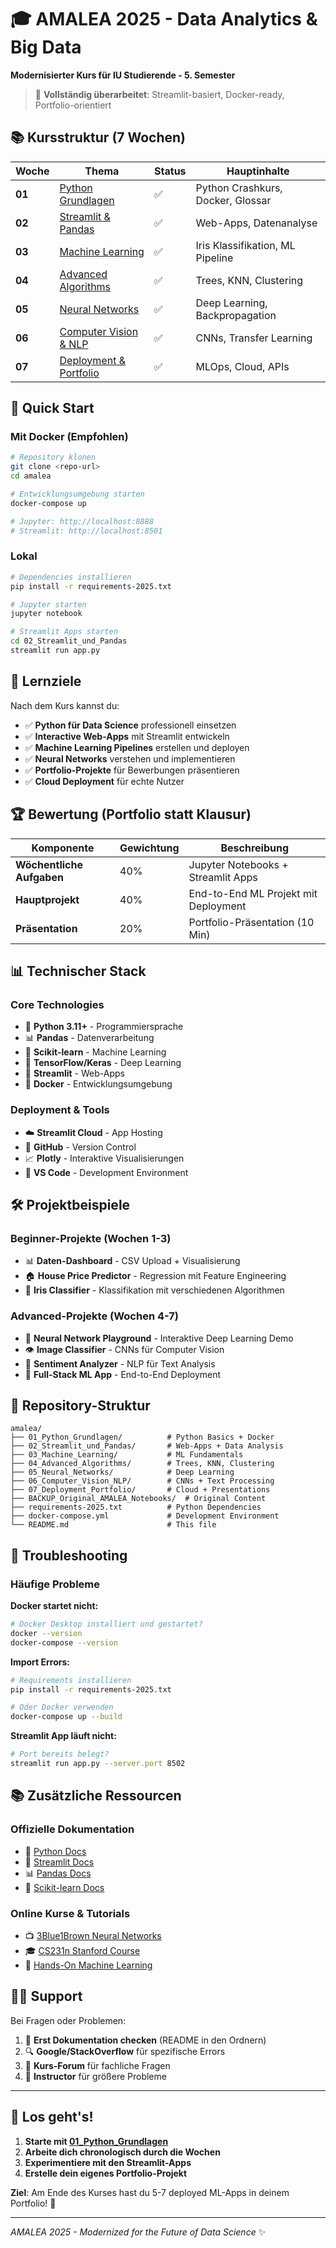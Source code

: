 # 🎓 AMALEA 2025 - Data Analytics & Big Data

**Modernisierter Kurs für IU Studierende - 5. Semester**

> 🚀 **Vollständig überarbeitet**: Streamlit-basiert, Docker-ready, Portfolio-orientiert

## 📚 Kursstruktur (7 Wochen)

| Woche | Thema | Status | Hauptinhalte |
|-------|-------|--------|--------------|
| **01** | [Python Grundlagen](./01_Python_Grundlagen/) | ✅ | Python Crashkurs, Docker, Glossar |
| **02** | [Streamlit & Pandas](./02_Streamlit_und_Pandas/) | ✅ | Web-Apps, Datenanalyse |
| **03** | [Machine Learning](./03_Machine_Learning/) | ✅ | Iris Klassifikation, ML Pipeline |
| **04** | [Advanced Algorithms](./04_Advanced_Algorithms/) | ✅ | Trees, KNN, Clustering |
| **05** | [Neural Networks](./05_Neural_Networks/) | ✅ | Deep Learning, Backpropagation |
| **06** | [Computer Vision & NLP](./06_Computer_Vision_NLP/) | ✅ | CNNs, Transfer Learning |
| **07** | [Deployment & Portfolio](./07_Deployment_Portfolio/) | ✅ | MLOps, Cloud, APIs |

## 🚀 Quick Start

### Mit Docker (Empfohlen)
```bash
# Repository klonen
git clone <repo-url>
cd amalea

# Entwicklungsumgebung starten
docker-compose up

# Jupyter: http://localhost:8888
# Streamlit: http://localhost:8501
```

### Lokal
```bash
# Dependencies installieren
pip install -r requirements-2025.txt

# Jupyter starten
jupyter notebook

# Streamlit Apps starten
cd 02_Streamlit_und_Pandas
streamlit run app.py
```

## 🎯 Lernziele

Nach dem Kurs kannst du:

- ✅ **Python für Data Science** professionell einsetzen
- ✅ **Interactive Web-Apps** mit Streamlit entwickeln
- ✅ **Machine Learning Pipelines** erstellen und deployen
- ✅ **Neural Networks** verstehen und implementieren
- ✅ **Portfolio-Projekte** für Bewerbungen präsentieren
- ✅ **Cloud Deployment** für echte Nutzer

## 🏆 Bewertung (Portfolio statt Klausur)

| Komponente | Gewichtung | Beschreibung |
|------------|------------|--------------|
| **Wöchentliche Aufgaben** | 40% | Jupyter Notebooks + Streamlit Apps |
| **Hauptprojekt** | 40% | End-to-End ML Projekt mit Deployment |
| **Präsentation** | 20% | Portfolio-Präsentation (10 Min) |

## 📊 Technischer Stack

### Core Technologies
- 🐍 **Python 3.11+** - Programmiersprache
- 📊 **Pandas** - Datenverarbeitung
- 🤖 **Scikit-learn** - Machine Learning
- 🧠 **TensorFlow/Keras** - Deep Learning
- 🚀 **Streamlit** - Web-Apps
- 🐳 **Docker** - Entwicklungsumgebung

### Deployment & Tools
- ☁️ **Streamlit Cloud** - App Hosting
- 🐙 **GitHub** - Version Control
- 📈 **Plotly** - Interaktive Visualisierungen
- 🔧 **VS Code** - Development Environment

## 🛠️ Projektbeispiele

### Beginner-Projekte (Wochen 1-3)
- 📊 **Daten-Dashboard** - CSV Upload + Visualisierung
- 🏠 **House Price Predictor** - Regression mit Feature Engineering
- 🌸 **Iris Classifier** - Klassifikation mit verschiedenen Algorithmen

### Advanced-Projekte (Wochen 4-7)
- 🧠 **Neural Network Playground** - Interaktive Deep Learning Demo
- 👁️ **Image Classifier** - CNNs für Computer Vision
- 📝 **Sentiment Analyzer** - NLP für Text Analysis
- 🚀 **Full-Stack ML App** - End-to-End Deployment

## 📁 Repository-Struktur

```
amalea/
├── 01_Python_Grundlagen/          # Python Basics + Docker
├── 02_Streamlit_und_Pandas/       # Web-Apps + Data Analysis
├── 03_Machine_Learning/           # ML Fundamentals
├── 04_Advanced_Algorithms/        # Trees, KNN, Clustering
├── 05_Neural_Networks/            # Deep Learning
├── 06_Computer_Vision_NLP/        # CNNs + Text Processing
├── 07_Deployment_Portfolio/       # Cloud + Presentations
├── BACKUP_Original_AMALEA_Notebooks/  # Original Content
├── requirements-2025.txt          # Python Dependencies
├── docker-compose.yml             # Development Environment
└── README.md                      # This file
```

## 🔧 Troubleshooting

### Häufige Probleme

**Docker startet nicht:**
```bash
# Docker Desktop installiert und gestartet?
docker --version
docker-compose --version
```

**Import Errors:**
```bash
# Requirements installieren
pip install -r requirements-2025.txt

# Oder Docker verwenden
docker-compose up --build
```

**Streamlit App läuft nicht:**
```bash
# Port bereits belegt?
streamlit run app.py --server.port 8502
```

## 📚 Zusätzliche Ressourcen

### Offizielle Dokumentation
- 🐍 [Python Docs](https://docs.python.org/3/)
- 🚀 [Streamlit Docs](https://docs.streamlit.io/)
- 📊 [Pandas Docs](https://pandas.pydata.org/docs/)
- 🤖 [Scikit-learn Docs](https://scikit-learn.org/stable/)

### Online Kurse & Tutorials
- 📺 [3Blue1Brown Neural Networks](https://www.youtube.com/playlist?list=PLZHQObOWTQDNU6R1_67000Dx_ZCJB-3pi)
- 🎓 [CS231n Stanford Course](http://cs231n.stanford.edu/)
- 📖 [Hands-On Machine Learning](https://github.com/ageron/handson-ml3)

## 👨‍🏫 Support

Bei Fragen oder Problemen:

1. 📖 **Erst Dokumentation checken** (README in den Ordnern)
2. 🔍 **Google/StackOverflow** für spezifische Errors
3. 💬 **Kurs-Forum** für fachliche Fragen
4. 📧 **Instructor** für größere Probleme

---

## 🎉 Los geht's!

1. **Starte mit [01_Python_Grundlagen](./01_Python_Grundlagen/)**
2. **Arbeite dich chronologisch durch die Wochen**
3. **Experimentiere mit den Streamlit-Apps**
4. **Erstelle dein eigenes Portfolio-Projekt**

**Ziel**: Am Ende des Kurses hast du 5-7 deployed ML-Apps in deinem Portfolio! 🚀

---

*AMALEA 2025 - Modernized for the Future of Data Science* ✨
